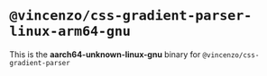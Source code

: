 # `@vincenzo/css-gradient-parser-linux-arm64-gnu`

This is the **aarch64-unknown-linux-gnu** binary for `@vincenzo/css-gradient-parser`
